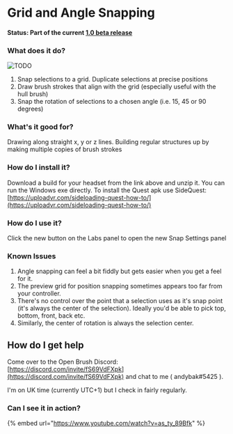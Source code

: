 # Grid and Angle Snapping

#### Status: Part of the current [1.0 beta release](../../readme/open-brush-beta-docs.md)

### What does it do?

![TODO](https://cdn.discordapp.com/attachments/804251582715265034/846812293177933894/2021-05-25\_19-06-31.gif)

1. Snap selections to a grid. Duplicate selections at precise positions
2. Draw brush strokes that align with the grid (especially useful with the hull brush)
3. Snap the rotation of selections to a chosen angle (i.e. 15, 45 or 90 degrees)

### What's it good for?

Drawing along straight x, y or z lines. Building regular structures up by making multiple copies of brush strokes

### How do I install it?

Download a build for your headset from the link above and unzip it. You can run the Windows exe directly. To install the Quest apk use SideQuest: [https://uploadvr.com/sideloading-quest-how-to/](https://uploadvr.com/sideloading-quest-how-to/)

### How do I use it?

Click the new button on the Labs panel to open the new Snap Settings panel

### Known Issues

1. Angle snapping can feel a bit fiddly but gets easier when you get a feel for it.
2. The preview grid for position snapping sometimes appears too far from your controller.
3. There's no control over the point that a selection uses as it's snap point (it's always the center of the selection). Ideally you'd be able to pick top, bottom, front, back etc.
4. Similarly, the center of rotation is always the selection center.

## How do I get help

Come over to the Open Brush Discord: [https://discord.com/invite/fS69VdFXpk](https://discord.com/invite/fS69VdFXpk) and chat to me ( andybak#5425 ).

I'm on UK time (currently UTC+1) but I check in fairly regularly.

### Can I see it in action?

{% embed url="https://www.youtube.com/watch?v=as_ty_89Bfk" %}
